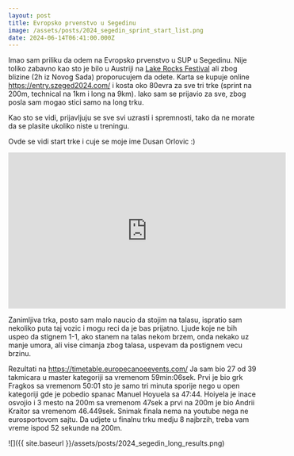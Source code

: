 ```yaml
---
layout: post
title: Evropsko prvenstvo u Segedinu
image: /assets/posts/2024_segedin_sprint_start_list.png
date: 2024-06-14T06:41:00.000Z
---
```

Imao sam priliku da odem na Evropsko prvenstvo u SUP u Segedinu. Nije toliko
zabavno kao sto je bilo u Austriji na [Lake Rocks Festival](/2024/05/11/have-fun-sport)
ali zbog blizine (2h iz Novog Sada) proporucujem da odete. Karta se kupuje online
https://entry.szeged2024.com/ i kosta oko 80evra za sve tri trke (sprint na
200m, technical na 1km i long na 9km). Iako sam se prijavio za sve, zbog posla
sam mogao stici samo na long trku.

Kao sto se vidi, prijavljuju se sve svi uzrasti i spremnosti, tako da ne morate
da se plasite ukoliko niste u treningu.

Ovde se vidi start trke i cuje se moje ime Dusan Orlovic :)

<iframe width="560" height="315" src="https://www.youtube.com/embed/Q_0ULdeRjrM?si=SNqF2uz6aInIewlY&amp;start=7008" title="YouTube video player" frameborder="0" allow="accelerometer; autoplay; clipboard-write; encrypted-media; gyroscope; picture-in-picture; web-share" referrerpolicy="strict-origin-when-cross-origin" allowfullscreen></iframe>

Zanimljiva trka, posto sam malo naucio da stojim na talasu, ispratio sam
nekoliko puta taj vozic i mogu reci da je bas prijatno.
Ljude koje ne bih uspeo da stignem 1-1, ako stanem na talas nekom brzem, onda
nekako uz manje umora, ali vise cimanja zbog talasa, uspevam da postignem vecu
brzinu.

Rezultati na <https://timetable.europecanoeevents.com/>
Ja sam bio 27 od 39 takmicara u master kategoriji sa vremenom 59min:06sek.
Prvi je bio grk Fragkos sa vremenom 50:01 sto je samo tri minuta sporije nego u
open kategoriji gde je pobedio spanac Manuel Hoyuela sa 47:44. Hoiyela je inace
osvojio i 3 mesto na 200m sa vremenom 47sek a prvi na 200m je bio Andrii Kraitor
sa vremenom 46.449sek. Snimak finala nema na youtube nega ne eurosportovom
sajtu. Da udjete u finalnu trku medju 8 najbrzih, treba vam vreme ispod
52 sekunde na 200m.

![]({{ site.baseurl }}/assets/posts/2024_segedin_long_results.png)
